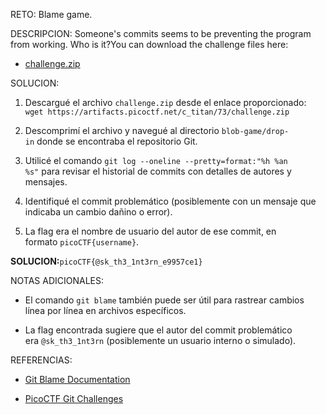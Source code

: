 RETO:
Blame game.

DESCRIPCION:
Someone's commits seems to be preventing the program from working. Who is it?You can download the challenge files here:

- [challenge.zip](https://artifacts.picoctf.net/c_titan/73/challenge.zip)

SOLUCION:
1. Descargué el archivo `challenge.zip` desde el enlace proporcionado:  
    `wget https://artifacts.picoctf.net/c_titan/73/challenge.zip`
    
2. Descomprimí el archivo y navegué al directorio `blob-game/drop-in` donde se encontraba el repositorio Git.
    
3. Utilicé el comando `git log --oneline --pretty=format:"%h %an %s"` para revisar el historial de commits con detalles de autores y mensajes.
    
4. Identifiqué el commit problemático (posiblemente con un mensaje que indicaba un cambio dañino o error).
    
5. La flag era el nombre de usuario del autor de ese commit, en formato `picoCTF{username}`.
    
 
**SOLUCION:**`picoCTF{@sk_th3_1nt3rn_e9957ce1}`

NOTAS ADICIONALES:
- El comando `git blame` también puede ser útil para rastrear cambios línea por línea en archivos específicos.
    
- La flag encontrada sugiere que el autor del commit problemático era `@sk_th3_1nt3rn` (posiblemente un usuario interno o simulado).

REFERENCIAS:
- [Git Blame Documentation](https://git-scm.com/docs/git-blame)
    
- [PicoCTF Git Challenges](https://play.picoctf.org/practice?category=1&page=1)